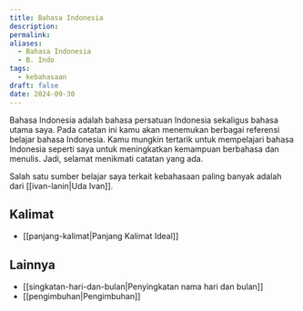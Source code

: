 ```yaml
---
title: Bahasa Indonesia
description: 
permalink: 
aliases:
  - Bahasa Indonesia
  - B. Indo
tags:
  - kebahasaan
draft: false
date: 2024-09-30
---
```

Bahasa Indonesia adalah bahasa persatuan Indonesia sekaligus bahasa utama saya. Pada catatan ini kamu akan menemukan berbagai referensi belajar bahasa Indonesia. Kamu mungkin tertarik untuk mempelajari bahasa Indonesia seperti saya untuk meningkatkan kemampuan berbahasa dan menulis. Jadi, selamat menikmati catatan yang ada.
 
Salah satu sumber belajar saya terkait kebahasaan paling banyak adalah dari [[ivan-lanin|Uda Ivan]].

## Kalimat
- [[panjang-kalimat|Panjang Kalimat Ideal]]

## Lainnya
- [[singkatan-hari-dan-bulan|Penyingkatan nama hari dan bulan]] 
- [[pengimbuhan|Pengimbuhan]]